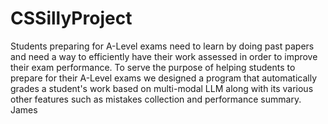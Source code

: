 # CSSillyProject
Students preparing for A-Level exams need to learn by doing past papers and need a way to efficiently have their work assessed in order to improve their exam performance. To serve the purpose of helping students to prepare for their A-Level exams we designed a program that automatically grades a student's work based on multi-modal LLM along with its various other features such as mistakes collection and performance summary.
James

